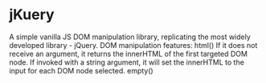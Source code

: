 # jKuery

A simple vanilla JS DOM manipulation library, replicating the most widely developed library - jQuery.
DOM manipulation features:
html()
If it does not receive an argument, it returns the innerHTML of the first targeted DOM node.
If invoked with a string argument, it will set the innerHTML to the input for each DOM node selected.
empty()
